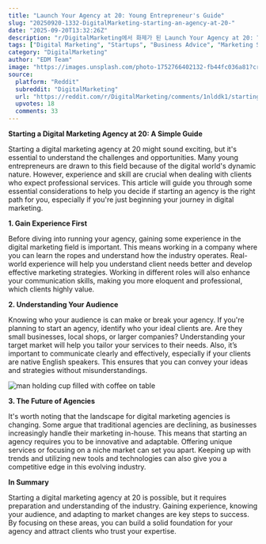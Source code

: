 ```yaml
---
title: "Launch Your Agency at 20: Young Entrepreneur's Guide"
slug: "20250920-1332-DigitalMarketing-starting-an-agency-at-20-"
date: "2025-09-20T13:32:26Z"
description: "r/DigitalMarketing에서 화제가 된 Launch Your Agency at 20: Young Entrepreneur's Guide에 대한 깊이 있는 분석과 인사이트"
tags: ["Digital Marketing", "Startups", "Business Advice", "Marketing Strategy"]
category: "DigitalMarketing"
author: "EDM Team"
image: "https://images.unsplash.com/photo-1752766402132-fb44fc036a81?crop=entropy&cs=tinysrgb&fit=max&fm=jpg&ixid=M3w3OTU0NDF8MHwxfHNlYXJjaHw0MHx8Z3VpZGV8ZW58MXwwfHx8MTc1ODM3NTEyOXww&ixlib=rb-4.1.0&q=80&w=1080"
source:
  platform: "Reddit"
  subreddit: "DigitalMarketing"
  url: "https://reddit.com/r/DigitalMarketing/comments/1nlddk1/starting_an_agency_at_20/"
  upvotes: 18
  comments: 33
---
```


**Starting a Digital Marketing Agency at 20: A Simple Guide**

Starting a digital marketing agency at 20 might sound exciting, but it's essential to understand the challenges and opportunities. Many young entrepreneurs are drawn to this field because of the digital world's dynamic nature. However, experience and skill are crucial when dealing with clients who expect professional services. This article will guide you through some essential considerations to help you decide if starting an agency is the right path for you, especially if you're just beginning your journey in digital marketing.

**1. Gain Experience First**

Before diving into running your agency, gaining some experience in the digital marketing field is important. This means working in a company where you can learn the ropes and understand how the industry operates. Real-world experience will help you understand client needs better and develop effective marketing strategies. Working in different roles will also enhance your communication skills, making you more eloquent and professional, which clients highly value.

**2. Understanding Your Audience**

Knowing who your audience is can make or break your agency. If you're planning to start an agency, identify who your ideal clients are. Are they small businesses, local shops, or larger companies? Understanding your target market will help you tailor your services to their needs. Also, it’s important to communicate clearly and effectively, especially if your clients are native English speakers. This ensures that you can convey your ideas and strategies without misunderstandings.

![man holding cup filled with coffee on table](https://images.unsplash.com/photo-1467664631004-58beab1ece0d?crop=entropy&cs=tinysrgb&fit=max&fm=jpg&ixid=M3w3OTU0NDF8MHwxfHNlYXJjaHwyOXx8YnVzaW5lc3MlMjBtZWV0aW5nfGVufDF8MHx8fDE3NTgzNzUxMzB8MA&ixlib=rb-4.1.0&q=80&w=1080)

**3. The Future of Agencies**

It's worth noting that the landscape for digital marketing agencies is changing. Some argue that traditional agencies are declining, as businesses increasingly handle their marketing in-house. This means that starting an agency requires you to be innovative and adaptable. Offering unique services or focusing on a niche market can set you apart. Keeping up with trends and utilizing new tools and technologies can also give you a competitive edge in this evolving industry.

**In Summary**

Starting a digital marketing agency at 20 is possible, but it requires preparation and understanding of the industry. Gaining experience, knowing your audience, and adapting to market changes are key steps to success. By focusing on these areas, you can build a solid foundation for your agency and attract clients who trust your expertise.